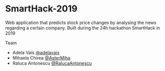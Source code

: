 # SmartHack-2019

Web application that predicts stock price changes by analysing the news regarding a certain company.
Built during the 24h hackathon SmartHack in 2019

Team
- Adela Vais [@adelavais](https://github.com/adelavais)
- Mihaela Chirea [@AsterMiha](https://github.com/AsterMiha)
- Raluca Antonescu [@RalucaAntonescu](https://github.com/RalucaAntonescu)
